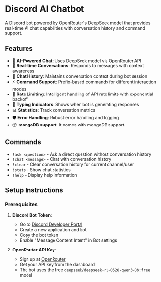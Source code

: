 # Discord AI Chatbot

A Discord bot powered by OpenRouter's DeepSeek model that provides real-time AI chat capabilities with conversation history and command support.

## Features

- 🤖 **AI-Powered Chat**: Uses DeepSeek model via OpenRouter API
- 💬 **Real-time Conversations**: Responds to messages with context awareness
- 📝 **Chat History**: Maintains conversation context during bot session
- ⚡ **Command Support**: Prefix-based commands for different interaction modes
- 🔄 **Rate Limiting**: Intelligent handling of API rate limits with exponential backoff
- 🎯 **Typing Indicators**: Shows when bot is generating responses
- 📊 **Statistics**: Track conversation metrics
- 🛡️ **Error Handling**: Robust error handling and logging
- 📦 **mongoDB support**: It comes with mongoDB support.

## Commands

- `!ask <question>` - Ask a direct question without conversation history
- `!chat <message>` - Chat with conversation history
- `!clear` - Clear conversation history for current channel/user
- `!stats` - Show chat statistics
- `!help` - Display help information

## Setup Instructions

### Prerequisites

1. **Discord Bot Token**:
   - Go to [Discord Developer Portal](https://discord.com/developers/applications)
   - Create a new application and bot
   - Copy the bot token
   - Enable "Message Content Intent" in Bot settings

2. **OpenRouter API Key**:
   - Sign up at [OpenRouter](https://openrouter.ai/)
   - Get your API key from the dashboard
   - The bot uses the free `deepseek/deepseek-r1-0528-qwen3-8b:free` model

